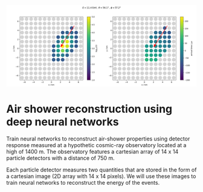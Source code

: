 ![Example Event](footprint.png)

# Air shower reconstruction using deep neural networks
Train neural networks to reconstruct air-shower properties using detector response measured at a hypothetic cosmic-ray observatory located at a high of 1400 m. The observatory features a cartesian array of 14 x 14 particle detectors with a distance of 750 m.

Each particle detector measures two quantities that are stored in the form of a cartesian image (2D array with 14 x 14 pixels).
We will use these images to train neural networks to reconstruct the energy of the events.

